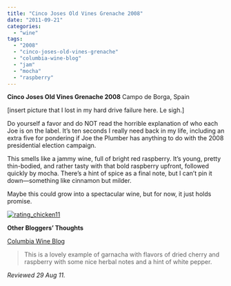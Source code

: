 ```yaml
---
title: "Cinco Joses Old Vines Grenache 2008"
date: "2011-09-21"
categories:
  - "wine"
tags:
  - "2008"
  - "cinco-joses-old-vines-grenache"
  - "columbia-wine-blog"
  - "jam"
  - "mocha"
  - "raspberry"
---
```


**Cinco Joses Old Vines Grenache 2008** Campo de Borga, Spain

\[insert picture that I lost in my hard drive failure here. Le sigh.\]

Do yourself a favor and do NOT read the horrible explanation of who each Joe is on the label. It’s ten seconds I really need back in my life, including an extra five for pondering if Joe the Plumber has anything to do with the 2008 presidential election campaign.

This smells like a jammy wine, full of bright red raspberry. It’s young, pretty thin-bodied, and rather tasty with that bold raspberry upfront, followed quickly by mocha. There’s a hint of spice as a final note, but I can’t pin it down—something like cinnamon but milder.

Maybe this could grow into a spectacular wine, but for now, it just holds promise.

[![](http://s3.amazonaws.com/thegourmez-wpmedia/2009/02/rating_chicken11.gif "rating_chicken11")](http://s3.amazonaws.com/thegourmez-wpmedia/2009/02/rating_chicken11.gif)

**Other Bloggers’ Thoughts**

[Columbia Wine Blog](http://columbiawineblog.blogspot.com/2010/12/okay-jose.html)

> This is a lovely example of garnacha with flavors of dried cherry and raspberry with some nice herbal notes and a hint of white pepper.

_Reviewed 29 Aug 11._
